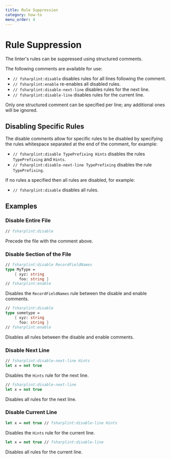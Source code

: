 ```yaml
---
title: Rule Suppression
category: how-to
menu_order: 4
---
```


# Rule Suppression

The linter's rules can be suppressed using structured comments.

The following comments are available for use:

- `// fsharplint:disable` disables rules for all lines following the comment.
- `// fsharplint:enable` re-enables all disabled rules.
- `// fsharplint:disable-next-line` disables rules for the next line.
- `// fsharplint:disable-line` disables rules for the current line.

Only one structured comment can be specified per line; any additional ones will be ignored.

## Disabling Specific Rules

The disable comments allow for specific rules to be disabled by specifying the rules whitespace separated at the end of the comment, for example:

- `// fsharplint:disable TypePrefixing Hints` disables the rules `TypePrefixing` and `Hints`.
- `// fsharplint:disable-next-line TypePrefixing` disables the rule `TypePrefixing`.

If no rules a specified then all rules are disabled, for example:

- `// fsharplint:disable` disables all rules.

## Examples

### Disable Entire File

```fsharp
// fsharplint:disable
```

Precede the file with the comment above.

### Disable Section of the File

```fsharp
// fsharplint:disable RecordFieldNames
type MyType =
    { xyz: string
      foo: string }
// fsharplint:enable
```

Disables the `RecordFieldNames` rule between the disable and enable comments.

```fsharp
// fsharplint:disable
type sometype =
    { xyz: string
      foo: string }
// fsharplint:enable
```

Disables all rules between the disable and enable comments.

### Disable Next Line

```fsharp
// fsharplint:disable-next-line Hints
let x = not true
```

Disables the `Hints` rule for the next line.

```fsharp
// fsharplint:disable-next-line
let x = not true
```

Disables all rules for the next line.

### Disable Current Line

```fsharp
let x = not true // fsharplint:disable-line Hints
```

Disables the `Hints` rule for the current line.

```fsharp
let x = not true // fsharplint:disable-line
```

Disables all rules for the current line.
